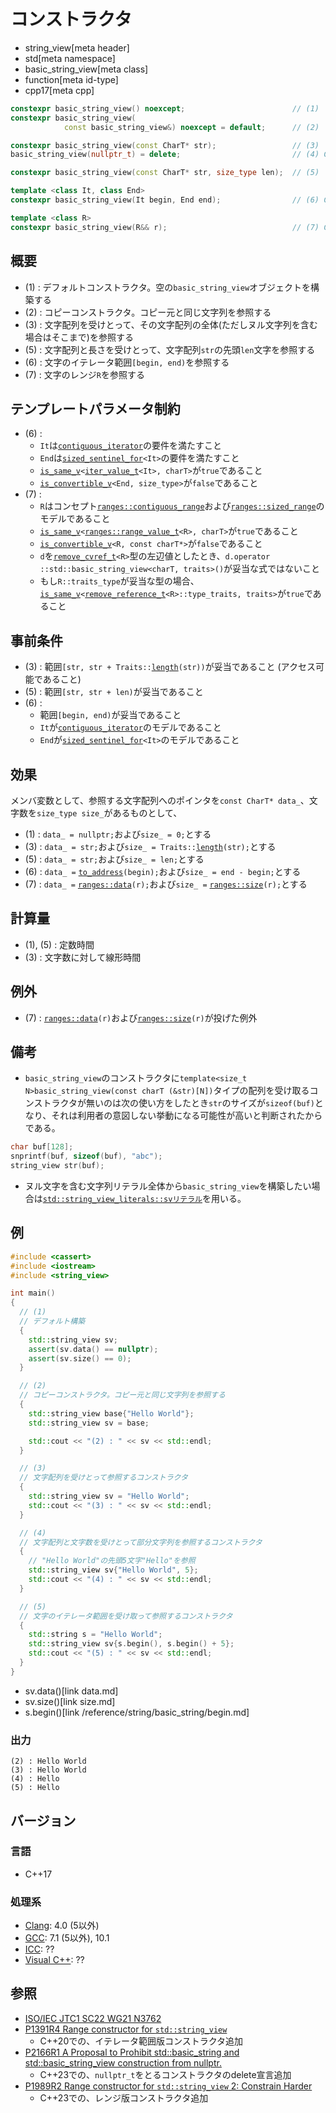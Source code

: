 # コンストラクタ
* string_view[meta header]
* std[meta namespace]
* basic_string_view[meta class]
* function[meta id-type]
* cpp17[meta cpp]

```cpp
constexpr basic_string_view() noexcept;                        // (1)
constexpr basic_string_view(
            const basic_string_view&) noexcept = default;      // (2)

constexpr basic_string_view(const CharT* str);                 // (3)
basic_string_view(nullptr_t) = delete;                         // (4) C++23

constexpr basic_string_view(const CharT* str, size_type len);  // (5)

template <class It, class End>
constexpr basic_string_view(It begin, End end);                // (6) C++20

template <class R>
constexpr basic_string_view(R&& r);                            // (7) C++23
```

## 概要
- (1) : デフォルトコンストラクタ。空の`basic_string_view`オブジェクトを構築する
- (2) : コピーコンストラクタ。コピー元と同じ文字列を参照する
- (3) : 文字配列を受けとって、その文字配列の全体(ただしヌル文字列を含む場合はそこまで)を参照する
- (5) : 文字配列と長さを受けとって、文字配列`str`の先頭`len`文字を参照する
- (6) : 文字のイテレータ範囲`[begin, end)`を参照する
- (7) : 文字のレンジ`R`を参照する


## テンプレートパラメータ制約
- (6) :
    - `It`は[`contiguous_iterator`](/reference/iterator/contiguous_iterator.md)の要件を満たすこと
    - `End`は[`sized_sentinel_for`](/reference/iterator/sized_sentinel_for.md)`<It>`の要件を満たすこと
    - [`is_same_v`](/reference/type_traits/is_same.md)`<`[`iter_value_t`](/reference/iterator/iter_value_t.md)`<It>, charT>`が`true`であること
    - [`is_convertible_v`](/reference/type_traits/is_convertible.md)`<End, size_type>`が`false`であること
- (7) :
    - `R`はコンセプト[`ranges::contiguous_range`](/reference/ranges/contiguous_range.md.nolink)および[`ranges::sized_range`](/reference/ranges/sized_range.md.nolink)のモデルであること
    - [`is_same_v`](/reference/type_traits/is_same.md)`<`[`ranges::range_value_t`](/reference/ranges/range_value_t.md.nolink)`<R>, charT>`が`true`であること
    - [`is_convertible_v`](/reference/type_traits/is_convertible.md)`<R, const charT*>`が`false`であること
    - `d`を[`remove_cvref_t`](/reference/type_traits/remove_cvref.md)`<R>`型の左辺値としたとき、`d.operator ::std::basic_string_view<charT, traits>()`が妥当な式ではないこと
    - もし`R::traits_type`が妥当な型の場合、[`is_same_v`](/reference/type_traits/is_same.md)`<`[`remove_reference_t`](/reference/type_traits/remove_reference.md)`<R>::type_traits, traits>`が`true`であること


## 事前条件
- (3) : 範囲`[str, str + Traits::`[`length`](/reference/string/char_traits/length.md)`(str))`が妥当であること (アクセス可能であること)
- (5) : 範囲`[str, str + len)`が妥当であること
- (6) :
    - 範囲`[begin, end)`が妥当であること
    - `It`が[`contiguous_iterator`](/reference/iterator/contiguous_iterator.md)のモデルであること
    - `End`が[`sized_sentinel_for`](/reference/iterator/sized_sentinel_for.md)`<It>`のモデルであること


## 効果
メンバ変数として、参照する文字配列へのポインタを`const CharT* data_`、文字数を`size_type size_`があるものとして、

- (1) : `data_ = nullptr;`および`size_ = 0;`とする
- (3) : `data_ = str;`および`size_ = Traits::`[`length`](/reference/string/char_traits/length.md)`(str);`とする
- (5) : `data_ = str;`および`size_ = len;`とする
- (6) : `data_ =` [`to_address`](/reference/memory/to_address.md)`(begin);`および`size_ = end - begin;`とする
- (7) : `data_ =` [`ranges::data`](/reference/ranges/data.md)`(r);`および`size_ =` [`ranges::size`](/reference/ranges/size.md)`(r);`とする


## 計算量
- (1), (5) : 定数時間
- (3) : 文字数に対して線形時間


## 例外
- (7) : [`ranges::data`](/reference/ranges/data.md)`(r)`および[`ranges::size`](/reference/ranges/size.md)`(r)`が投げた例外


## 備考
- `basic_string_view`のコンストラクタに`template<size_t N>basic_string_view(const charT (&str)[N])`タイプの配列を受け取るコンストラクタが無いのは次の使い方をしたとき`str`のサイズが`sizeof(buf)`となり、それは利用者の意図しない挙動になる可能性が高いと判断されたからである。

```cpp example
char buf[128];
snprintf(buf, sizeof(buf), "abc");
string_view str(buf);
```

- ヌル文字を含む文字列リテラル全体から`basic_string_view`を構築したい場合は[`std::string_view_literals::svリテラル`](op_sv.html)を用いる。


## 例
```cpp example
#include <cassert>
#include <iostream>
#include <string_view>

int main()
{
  // (1)
  // デフォルト構築
  {
    std::string_view sv;
    assert(sv.data() == nullptr);
    assert(sv.size() == 0);
  }

  // (2)
  // コピーコンストラクタ。コピー元と同じ文字列を参照する
  {
    std::string_view base{"Hello World"};
    std::string_view sv = base;

    std::cout << "(2) : " << sv << std::endl;
  }

  // (3)
  // 文字配列を受けとって参照するコンストラクタ
  {
    std::string_view sv = "Hello World";
    std::cout << "(3) : " << sv << std::endl;
  }

  // (4)
  // 文字配列と文字数を受けとって部分文字列を参照するコンストラクタ
  {
    // "Hello World"の先頭5文字"Hello"を参照
    std::string_view sv{"Hello World", 5};
    std::cout << "(4) : " << sv << std::endl;
  }

  // (5)
  // 文字のイテレータ範囲を受け取って参照するコンストラクタ
  {
    std::string s = "Hello World";
    std::string_view sv{s.begin(), s.begin() + 5};
    std::cout << "(5) : " << sv << std::endl;
  }
}
```
* sv.data()[link data.md]
* sv.size()[link size.md]
* s.begin()[link /reference/string/basic_string/begin.md]

### 出力
```
(2) : Hello World
(3) : Hello World
(4) : Hello
(5) : Hello
```

## バージョン
### 言語
- C++17

### 処理系
- [Clang](/implementation.md#clang): 4.0 (5以外)
- [GCC](/implementation.md#gcc): 7.1 (5以外), 10.1
- [ICC](/implementation.md#icc): ??
- [Visual C++](/implementation.md#visual_cpp): ??

## 参照
- [ISO/IEC JTC1 SC22 WG21 N3762](http://www.open-std.org/jtc1/sc22/wg21/docs/papers/2013/n3762.html#avoid-strlen)
- [P1391R4 Range constructor for `std::string_view`](http://www.open-std.org/jtc1/sc22/wg21/docs/papers/2019/p1391r4.pdf)
    - C++20での、イテレータ範囲版コンストラクタ追加
- [P2166R1 A Proposal to Prohibit std::basic_string and std::basic_string_view construction from nullptr.](http://www.open-std.org/jtc1/sc22/wg21/docs/papers/2020/p2166r1.html)
    - C++23での、`nullptr_t`をとるコンストラクタのdelete宣言追加
- [P1989R2 Range constructor for `std::string_view` 2: Constrain Harder](http://www.open-std.org/jtc1/sc22/wg21/docs/papers/2021/p1989r2.pdf)
    - C++23での、レンジ版コンストラクタ追加
